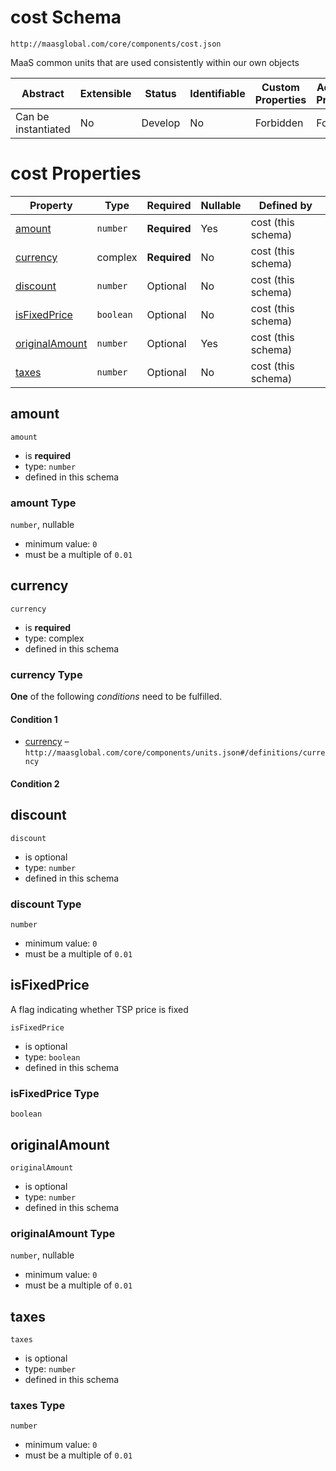 # cost Schema

```
http://maasglobal.com/core/components/cost.json
```

MaaS common units that are used consistently within our own objects

| Abstract            | Extensible | Status  | Identifiable | Custom Properties | Additional Properties | Defined In                             |
| ------------------- | ---------- | ------- | ------------ | ----------------- | --------------------- | -------------------------------------- |
| Can be instantiated | No         | Develop | No           | Forbidden         | Forbidden             | [core/components/cost.json](cost.json) |

# cost Properties

| Property                          | Type      | Required     | Nullable | Defined by         |
| --------------------------------- | --------- | ------------ | -------- | ------------------ |
| [amount](#amount)                 | `number`  | **Required** | Yes      | cost (this schema) |
| [currency](#currency)             | complex   | **Required** | No       | cost (this schema) |
| [discount](#discount)             | `number`  | Optional     | No       | cost (this schema) |
| [isFixedPrice](#isfixedprice)     | `boolean` | Optional     | No       | cost (this schema) |
| [originalAmount](#originalamount) | `number`  | Optional     | Yes      | cost (this schema) |
| [taxes](#taxes)                   | `number`  | Optional     | No       | cost (this schema) |

## amount

`amount`

- is **required**
- type: `number`
- defined in this schema

### amount Type

`number`, nullable

- minimum value: `0`
- must be a multiple of `0.01`

## currency

`currency`

- is **required**
- type: complex
- defined in this schema

### currency Type

**One** of the following _conditions_ need to be fulfilled.

#### Condition 1

- [currency](units.md) – `http://maasglobal.com/core/components/units.json#/definitions/currency`

#### Condition 2

## discount

`discount`

- is optional
- type: `number`
- defined in this schema

### discount Type

`number`

- minimum value: `0`
- must be a multiple of `0.01`

## isFixedPrice

A flag indicating whether TSP price is fixed

`isFixedPrice`

- is optional
- type: `boolean`
- defined in this schema

### isFixedPrice Type

`boolean`

## originalAmount

`originalAmount`

- is optional
- type: `number`
- defined in this schema

### originalAmount Type

`number`, nullable

- minimum value: `0`
- must be a multiple of `0.01`

## taxes

`taxes`

- is optional
- type: `number`
- defined in this schema

### taxes Type

`number`

- minimum value: `0`
- must be a multiple of `0.01`
